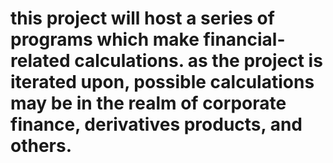 # this project will host a series of programs which make financial-related calculations. as the project is iterated upon, possible calculations may be in the realm of corporate finance, derivatives products, and others.
